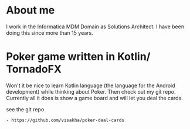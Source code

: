 # About me 
I work in the Informatica MDM Domain as Solutions Architect.
I have been doing this since more than 15 years.


# Poker game written in Kotlin/ TornadoFX 
Won't it be nice to learn Kotlin language (the language for the Android development)
while thinking about Poker. Then check out my git repo.
Currently all it does is show a game board and will let you deal the cards.

see the git repo

    - https://github.com/visakha/poker-deal-cards
